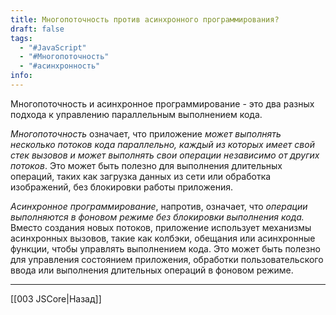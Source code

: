 ```yaml
---
title: Многопоточность против асинхронного программирования?
draft: false
tags:
  - "#JavaScript"
  - "#Многопоточность"
  - "#асинхронность"
info:
---
```

Многопоточность и асинхронное программирование - это два разных подхода к управлению параллельным выполнением кода.

_Многопоточность_ означает, что приложение _может выполнять несколько потоков кода параллельно, каждый из которых имеет свой стек вызовов и может выполнять свои операции независимо от других потоков_. Это может быть полезно для выполнения длительных операций, таких как загрузка данных из сети или обработка изображений, без блокировки работы приложения.

_Асинхронное программирование_, напротив, означает, что _операции выполняются в фоновом режиме без блокировки выполнения кода._ Вместо создания новых потоков, приложение использует механизмы асинхронных вызовов, такие как колбэки, обещания или асинхронные функции, чтобы управлять выполнением кода. Это может быть полезно для управления состоянием приложения, обработки пользовательского ввода или выполнения длительных операций в фоновом режиме.

---

[[003 JSCore|Назад]]